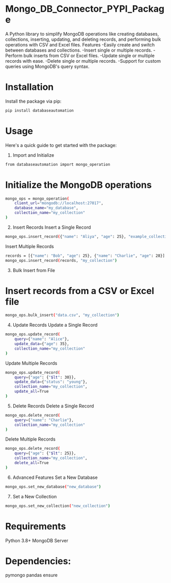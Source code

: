# Mongo_DB_Connector_PYPI_Package
A Python library to simplify MongoDB operations like creating databases, collections, inserting, updating, and deleting records, and performing bulk operations with CSV and Excel files.
Features
-Easily create and switch between databases and collections.
-Insert single or multiple records.
-Perform bulk inserts from CSV or Excel files.
-Update single or multiple records with ease.
-Delete single or multiple records.
-Support for custom queries using MongoDB's query syntax.

# Installation
Install the package via pip:
```bash 
pip install databaseautomation
```
# Usage
Here's a quick guide to get started with the package:
1. Import and Initialize
```bash 
from databaseautomation import mongo_operation
```
# Initialize the MongoDB operations
```bash
mongo_ops = mongo_operation(
    client_url="mongodb://localhost:27017",
    database_name="my_database",
    collection_name="my_collection"
)
```
2. Insert Records
Insert a Single Record
```bash 
mongo_ops.insert_record({"name": "Aliya", "age": 25}, "example_collection")
```
Insert Multiple Records
```bash 
records = [{"name": "Bob", "age": 25}, {"name": "Charlie", "age": 28}]
mongo_ops.insert_record(records, "my_collection")
```
3. Bulk Insert from File
# Insert records from a CSV or Excel file
```bash 
mongo_ops.bulk_insert("data.csv", "my_collection")
```
4. Update Records
Update a Single Record
```bash 
mongo_ops.update_record(
    query={"name": "Alice"},
    update_data={"age": 35},
    collection_name="my_collection"
)
```
Update Multiple Records
```bash 
mongo_ops.update_record(
    query={"age": {"$lt": 30}},
    update_data={"status": "young"},
    collection_name="my_collection",
    update_all=True
)
```
5. Delete Records
Delete a Single Record
```bash 
mongo_ops.delete_record(
    query={"name": "Charlie"},
    collection_name="my_collection"
)
```
Delete Multiple Records
```bash 
mongo_ops.delete_record(
    query={"age": {"$lt": 25}},
    collection_name="my_collection",
    delete_all=True
)
```
6. Advanced Features
Set a New Database

```bash 
mongo_ops.set_new_database("new_database")
```
7. Set a New Collection

```bash 
mongo_ops.set_new_collection("new_collection")
```
# Requirements
Python 3.8+
MongoDB Server
# Dependencies:
pymongo
pandas
ensure